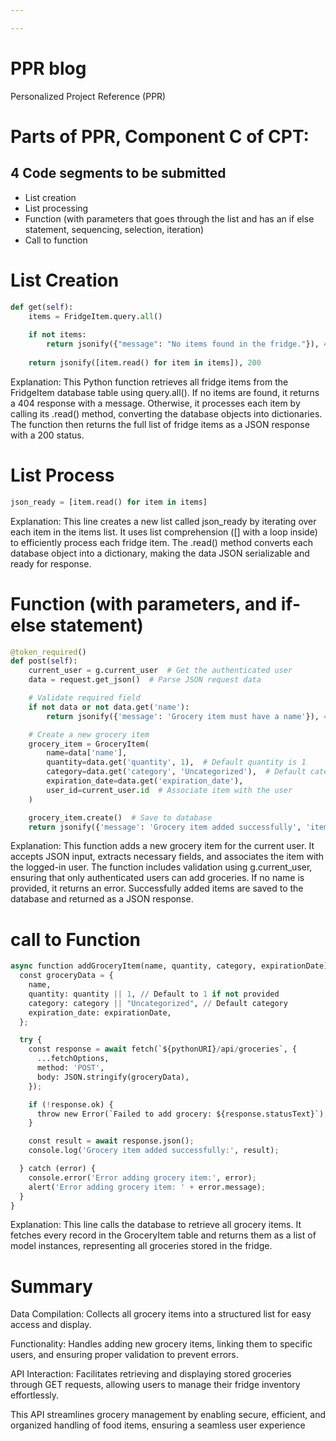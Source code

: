 ```yaml
---

---
```


# PPR blog

Personalized Project Reference (PPR)

# Parts of PPR, Component C of CPT:

## 4 Code segments to be submitted
- List creation
- List processing
- Function (with parameters that goes through the list and has an if else statement, sequencing, selection, iteration)
- Call to function

# List Creation


```python
def get(self):            
    items = FridgeItem.query.all()
    
    if not items:
        return jsonify({"message": "No items found in the fridge."}), 404
    
    return jsonify([item.read() for item in items]), 200

```

Explanation: This Python function retrieves all fridge items from the FridgeItem database table using query.all(). If no items are found, it returns a 404 response with a message. Otherwise, it processes each item by calling its .read() method, converting the database objects into dictionaries. The function then returns the full list of fridge items as a JSON response with a 200 status.

# List Process


```python
json_ready = [item.read() for item in items]
```

Explanation: This line creates a new list called json_ready by iterating over each item in the items list. It uses list comprehension ([] with a loop inside) to efficiently process each fridge item. The .read() method converts each database object into a dictionary, making the data JSON serializable and ready for response.

# Function (with parameters, and if-else statement)


```python
@token_required()
def post(self):
    current_user = g.current_user  # Get the authenticated user
    data = request.get_json()  # Parse JSON request data

    # Validate required field
    if not data or not data.get('name'):
        return jsonify({'message': 'Grocery item must have a name'}), 400  

    # Create a new grocery item
    grocery_item = GroceryItem(
        name=data['name'],
        quantity=data.get('quantity', 1),  # Default quantity is 1
        category=data.get('category', 'Uncategorized'),  # Default category
        expiration_date=data.get('expiration_date'),
        user_id=current_user.id  # Associate item with the user
    )

    grocery_item.create()  # Save to database
    return jsonify({'message': 'Grocery item added successfully', 'item': grocery_item.read()}), 201
```

Explanation: This function adds a new grocery item for the current user. It accepts JSON input, extracts necessary fields, and associates the item with the logged-in user. The function includes validation using g.current_user, ensuring that only authenticated users can add groceries. If no name is provided, it returns an error. Successfully added items are saved to the database and returned as a JSON response.

# call to Function


```python
async function addGroceryItem(name, quantity, category, expirationDate) {
  const groceryData = {
    name,
    quantity: quantity || 1, // Default to 1 if not provided
    category: category || "Uncategorized", // Default category
    expiration_date: expirationDate,
  };

  try {
    const response = await fetch(`${pythonURI}/api/groceries`, {
      ...fetchOptions,
      method: 'POST',
      body: JSON.stringify(groceryData),
    });

    if (!response.ok) {
      throw new Error(`Failed to add grocery: ${response.statusText}`);
    }

    const result = await response.json();
    console.log('Grocery item added successfully:', result);

  } catch (error) {
    console.error('Error adding grocery item:', error);
    alert('Error adding grocery item: ' + error.message);
  }
}
```

Explanation: This line calls the database to retrieve all grocery items. It fetches every record in the GroceryItem table and returns them as a list of model instances, representing all groceries stored in the fridge.

# Summary

Data Compilation: Collects all grocery items into a structured list for easy access and display.

Functionality: Handles adding new grocery items, linking them to specific users, and ensuring proper validation to prevent errors.

API Interaction: Facilitates retrieving and displaying stored groceries through GET requests, allowing users to manage their fridge inventory effortlessly.

This API streamlines grocery management by enabling secure, efficient, and organized handling of food items, ensuring a seamless user experience

<script src="https://utteranc.es/client.js"
        repo="Ahmadimran2009/Ahmad_2025"
        issue-term="title"
        label="blogpost-comment"
        theme="github-light"
        crossorigin="anonymous"
        async>
</script>

<script src="https://utteranc.es/client.js"
        repo="Ahmadimran2009/Ahmad_2025"
        issue-term="title"
        label="blogpost-comment"
        theme="github-light"
        crossorigin="anonymous"
        async>
</script>

